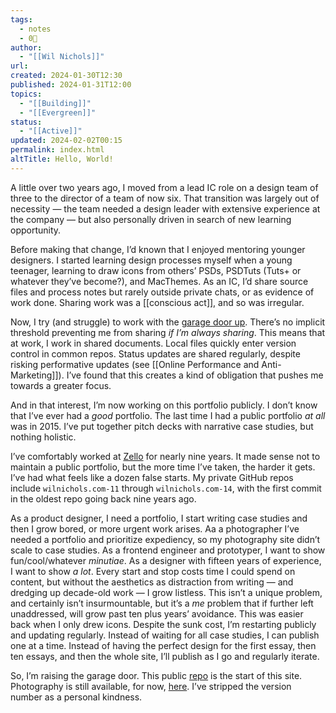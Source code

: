 ```yaml
---
tags:
  - notes
  - 0🌲
author:
  - "[[Wil Nichols]]"
url: 
created: 2024-01-30T12:30
published: 2024-01-31T12:00
topics:
  - "[[Building]]"
  - "[[Evergreen]]"
status:
  - "[[Active]]"
updated: 2024-02-02T00:15
permalink: index.html
altTitle: Hello, World!
---
```

A little over two years ago, I moved from a lead IC role on a design team of three to the director of a team of now six. That transition was largely out of necessity — the team needed a design leader with extensive experience at the company — but also personally driven in search of new learning opportunity.

Before making that change, I’d known that I enjoyed mentoring younger designers. I started learning design processes myself when a young teenager, learning to draw icons from others’ PSDs, PSDTuts (Tuts+ or whatever they’ve become?), and MacThemes. As an IC, I’d share source files and process notes but rarely outside private chats, or as evidence of work done. Sharing work was a [[conscious act]], and so was irregular. 

Now, I try (and struggle) to work with the [garage door up](https://notes.andymatuschak.org/About_these_notes?stackedNotes=zCMhncA1iSE74MKKYQS5PBZ). There’s no implicit  threshold preventing me from sharing _if I’m always sharing_. This means that at work, I work in shared documents. Local files quickly enter version control in common repos. Status updates are shared regularly, despite risking performative updates (see [[Online Performance and Anti-Marketing]]). I’ve found that this creates a kind of obligation that pushes me towards a greater focus.

And in that interest, I’m now working on this portfolio publicly. I don’t know that I’ve ever had a _good_ portfolio. The last time I had a public portfolio _at all_ was in 2015. I’ve put together pitch decks with narrative case studies, but nothing holistic.

I’ve comfortably worked at [Zello](https://zello.com) for nearly nine years. It made sense not to maintain a public portfolio, but the more time I’ve taken, the harder it gets. I’ve had what feels like a dozen false starts. My private GitHub repos include `wilnichols.com-11` through `wilnichols.com-14`, with the first commit in the oldest repo going back nine years ago. 

As a product designer, I need a portfolio, I start writing case studies and then I grow bored, or more urgent work arises. Aa a photographer I’ve needed a portfolio and prioritize expediency, so my photography site didn’t scale to case studies. As a frontend engineer and prototyper, I want to show fun/cool/whatever _minutiae_. As a designer with fifteen years of experience, I want to show _a lot_. Every start and stop costs time I could spend on content, but without the aesthetics as distraction from writing — and dredging up decade-old work — I grow listless. This isn’t a unique problem, and certainly isn’t insurmountable, but it’s a _me_ problem that if further left unaddressed, will grow past ten plus years’ avoidance. This was easier back when I only drew icons. Despite the sunk cost, I’m restarting publicly and updating regularly. Instead of waiting for all case studies, I can publish one at a time. Instead of having the perfect design for the first essay, then ten essays, and then the whole site, I’ll publish as I go and regularly iterate. 

So, I’m raising the garage door. This public [repo](https://github.com/wilnichols/wilnichols.com) is the start of this site. Photography is still available, for now, [here](https://photography.wilnichols.com). I’ve stripped the version number as a personal kindness.

